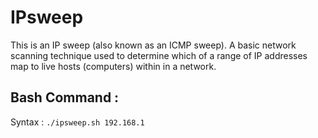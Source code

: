 # IPsweep

This is an IP sweep (also known as an ICMP sweep). A basic network scanning technique used to determine which of a range of IP addresses map to live hosts (computers) within in a network.

## Bash Command :

Syntax : ```./ipsweep.sh 192.168.1```
